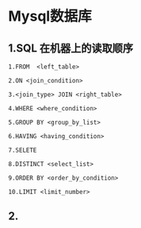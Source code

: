 # Mysql数据库

## 1.SQL 在机器上的读取顺序

```mysql
1.FROM  <left_table>

2.ON <join_condition>

3.<join_type> JOIN <right_table>

4.WHERE <where_condition>

5.GROUP BY <group_by_list>

6.HAVING <having_condition>

7.SELETE

8.DISTINCT <select_list>

9.ORDER BY <order_by_condition>

10.LIMIT <limit_number>
```

## 2.



